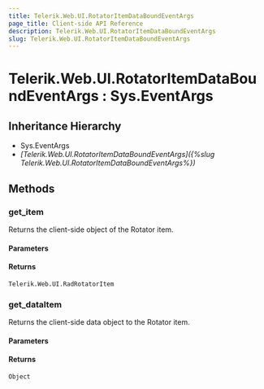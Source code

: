 ```yaml
---
title: Telerik.Web.UI.RotatorItemDataBoundEventArgs
page_title: Client-side API Reference
description: Telerik.Web.UI.RotatorItemDataBoundEventArgs
slug: Telerik.Web.UI.RotatorItemDataBoundEventArgs
---
```


# Telerik.Web.UI.RotatorItemDataBoundEventArgs : Sys.EventArgs 

## Inheritance Hierarchy

* Sys.EventArgs
* *[Telerik.Web.UI.RotatorItemDataBoundEventArgs]({%slug Telerik.Web.UI.RotatorItemDataBoundEventArgs%})*


## Methods

###  get_item

Returns the client-side object of the Rotator item. 

#### Parameters

#### Returns

`Telerik.Web.UI.RadRotatorItem` 

### get_dataItem

Returns the client-side data object to the Rotator item. 

#### Parameters

#### Returns

`Object` 

